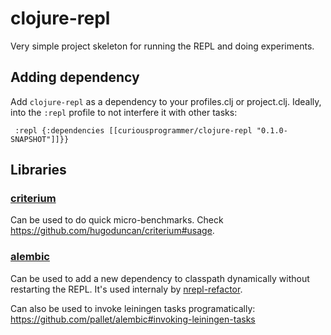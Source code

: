 # clojure-repl

Very simple project skeleton for running the REPL and doing experiments.

## Adding dependency 

Add `clojure-repl` as a dependency to your profiles.clj or project.clj.
Ideally, into the `:repl` profile to not interfere it with other tasks:
```
 :repl {:dependencies [[curiousprogrammer/clojure-repl "0.1.0-SNAPSHOT"]]}}
```

## Libraries

### [criterium](https://github.com/hugoduncan/criterium)

Can be used to do quick micro-benchmarks.
Check https://github.com/hugoduncan/criterium#usage.

### [alembic](https://github.com/pallet/alembic)

Can be used to add a new dependency to classpath dynamically without restarting the REPL.
It's used internaly by [nrepl-refactor](https://github.com/clojure-emacs/refactor-nrepl/blob/a425a8103413fe91f56907857c2043c32b3630a2/src/refactor_nrepl/artifacts.clj#L111).

Can also be used to invoke leiningen tasks programatically: https://github.com/pallet/alembic#invoking-leiningen-tasks
